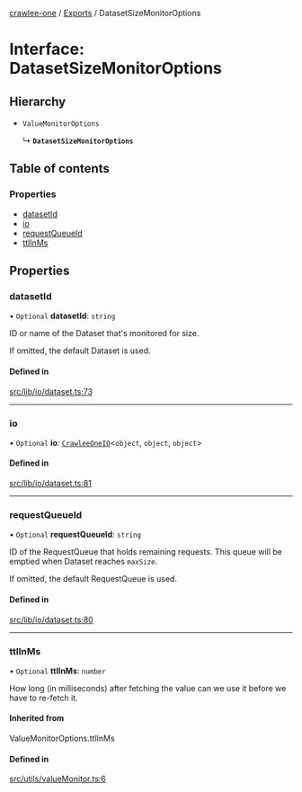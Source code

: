 [crawlee-one](../README.md) / [Exports](../modules.md) / DatasetSizeMonitorOptions

# Interface: DatasetSizeMonitorOptions

## Hierarchy

- `ValueMonitorOptions`

  ↳ **`DatasetSizeMonitorOptions`**

## Table of contents

### Properties

- [datasetId](DatasetSizeMonitorOptions.md#datasetid)
- [io](DatasetSizeMonitorOptions.md#io)
- [requestQueueId](DatasetSizeMonitorOptions.md#requestqueueid)
- [ttlInMs](DatasetSizeMonitorOptions.md#ttlinms)

## Properties

### datasetId

• `Optional` **datasetId**: `string`

ID or name of the Dataset that's monitored for size.

If omitted, the default Dataset is used.

#### Defined in

[src/lib/io/dataset.ts:73](https://github.com/JuroOravec/crawlee-one/blob/708935c/src/lib/io/dataset.ts#L73)

___

### io

• `Optional` **io**: [`CrawleeOneIO`](CrawleeOneIO.md)<`object`, `object`, `object`\>

#### Defined in

[src/lib/io/dataset.ts:81](https://github.com/JuroOravec/crawlee-one/blob/708935c/src/lib/io/dataset.ts#L81)

___

### requestQueueId

• `Optional` **requestQueueId**: `string`

ID of the RequestQueue that holds remaining requests. This queue will be
emptied when Dataset reaches `maxSize`.

If omitted, the default RequestQueue is used.

#### Defined in

[src/lib/io/dataset.ts:80](https://github.com/JuroOravec/crawlee-one/blob/708935c/src/lib/io/dataset.ts#L80)

___

### ttlInMs

• `Optional` **ttlInMs**: `number`

How long (in milliseconds) after fetching the value can we use it before we have to re-fetch it.

#### Inherited from

ValueMonitorOptions.ttlInMs

#### Defined in

[src/utils/valueMonitor.ts:6](https://github.com/JuroOravec/crawlee-one/blob/708935c/src/utils/valueMonitor.ts#L6)

